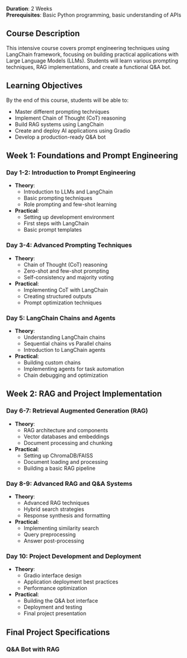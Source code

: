 **Duration**: 2 Weeks  
**Prerequisites**: Basic Python programming, basic understanding of APIs

## Course Description
This intensive course covers prompt engineering techniques using LangChain framework, focusing on building practical applications with Large Language Models (LLMs). Students will learn various prompting techniques, RAG implementations, and create a functional Q&A bot.

## Learning Objectives
By the end of this course, students will be able to:
- Master different prompting techniques
- Implement Chain of Thought (CoT) reasoning
- Build RAG systems using LangChain
- Create and deploy AI applications using Gradio
- Develop a production-ready Q&A bot

## Week 1: Foundations and Prompt Engineering

### Day 1-2: Introduction to Prompt Engineering
- **Theory**:
  - Introduction to LLMs and LangChain
  - Basic prompting techniques
  - Role prompting and few-shot learning
- **Practical**:
  - Setting up development environment
  - First steps with LangChain
  - Basic prompt templates

### Day 3-4: Advanced Prompting Techniques
- **Theory**:
  - Chain of Thought (CoT) reasoning
  - Zero-shot and few-shot prompting
  - Self-consistency and majority voting
- **Practical**:
  - Implementing CoT with LangChain
  - Creating structured outputs
  - Prompt optimization techniques

### Day 5: LangChain Chains and Agents
- **Theory**:
  - Understanding LangChain chains
  - Sequential chains vs Parallel chains
  - Introduction to LangChain agents
- **Practical**:
  - Building custom chains
  - Implementing agents for task automation
  - Chain debugging and optimization

## Week 2: RAG and Project Implementation

### Day 6-7: Retrieval Augmented Generation (RAG)
- **Theory**:
  - RAG architecture and components
  - Vector databases and embeddings
  - Document processing and chunking
- **Practical**:
  - Setting up ChromaDB/FAISS
  - Document loading and processing
  - Building a basic RAG pipeline

### Day 8-9: Advanced RAG and Q&A Systems
- **Theory**:
  - Advanced RAG techniques
  - Hybrid search strategies
  - Response synthesis and formatting
- **Practical**:
  - Implementing similarity search
  - Query preprocessing
  - Answer post-processing

### Day 10: Project Development and Deployment
- **Theory**:
  - Gradio interface design
  - Application deployment best practices
  - Performance optimization
- **Practical**:
  - Building the Q&A bot interface
  - Deployment and testing
  - Final project presentation

## Final Project Specifications
### Q&A Bot with RAG